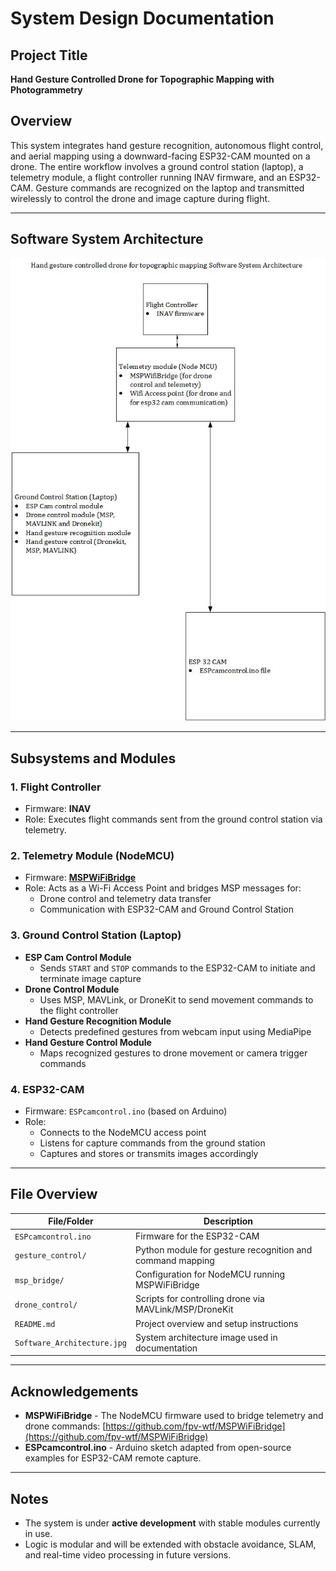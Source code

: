 
# System Design Documentation

## Project Title
**Hand Gesture Controlled Drone for Topographic Mapping with Photogrammetry**

## Overview
This system integrates hand gesture recognition, autonomous flight control, and aerial mapping using a downward-facing ESP32-CAM mounted on a drone. The entire workflow involves a ground control station (laptop), a telemetry module, a flight controller running INAV firmware, and an ESP32-CAM. Gesture commands are recognized on the laptop and transmitted wirelessly to control the drone and image capture during flight.

---

## Software System Architecture

![Software Architecture](Software_Architecture.jpg)

---

## Subsystems and Modules

### 1. **Flight Controller**
- Firmware: **INAV**
- Role: Executes flight commands sent from the ground control station via telemetry.

### 2. **Telemetry Module (NodeMCU)**
- Firmware: [**MSPWiFiBridge**](https://github.com/fpv-wtf/MSPWiFiBridge)
- Role: Acts as a Wi-Fi Access Point and bridges MSP messages for:
  - Drone control and telemetry data transfer
  - Communication with ESP32-CAM and Ground Control Station

### 3. **Ground Control Station (Laptop)**
- **ESP Cam Control Module**
  - Sends `START` and `STOP` commands to the ESP32-CAM to initiate and terminate image capture
- **Drone Control Module**
  - Uses MSP, MAVLink, or DroneKit to send movement commands to the flight controller
- **Hand Gesture Recognition Module**
  - Detects predefined gestures from webcam input using MediaPipe
- **Hand Gesture Control Module**
  - Maps recognized gestures to drone movement or camera trigger commands

### 4. **ESP32-CAM**
- Firmware: `ESPcamcontrol.ino` (based on Arduino)
- Role:
  - Connects to the NodeMCU access point
  - Listens for capture commands from the ground station
  - Captures and stores or transmits images accordingly

---

## File Overview

| File/Folder              | Description |
|--------------------------|-------------|
| `ESPcamcontrol.ino`      | Firmware for the ESP32-CAM |
| `gesture_control/`       | Python module for gesture recognition and command mapping |
| `msp_bridge/`            | Configuration for NodeMCU running MSPWiFiBridge |
| `drone_control/`         | Scripts for controlling drone via MAVLink/MSP/DroneKit |
| `README.md`              | Project overview and setup instructions |
| `Software_Architecture.jpg` | System architecture image used in documentation |

---

## Acknowledgements

- **MSPWiFiBridge** - The NodeMCU firmware used to bridge telemetry and drone commands: [https://github.com/fpv-wtf/MSPWiFiBridge](https://github.com/fpv-wtf/MSPWiFiBridge)
- **ESPcamcontrol.ino** - Arduino sketch adapted from open-source examples for ESP32-CAM remote capture.

---

## Notes

- The system is under **active development** with stable modules currently in use.
- Logic is modular and will be extended with obstacle avoidance, SLAM, and real-time video processing in future versions.

